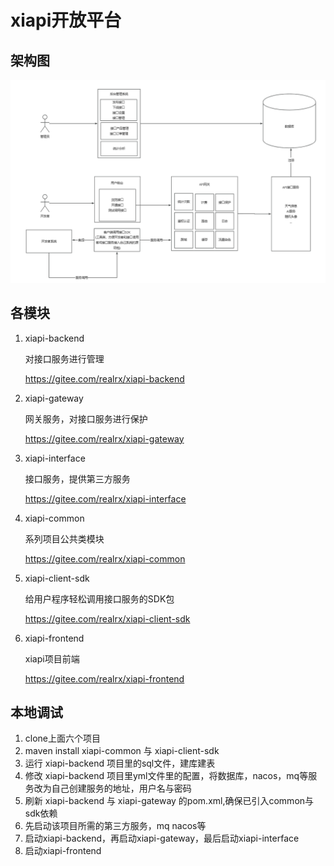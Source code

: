 # xiapi开放平台

## 架构图
![img.png](imgs/img.png)

## 各模块
1. xiapi-backend

   对接口服务进行管理

   https://gitee.com/realrx/xiapi-backend

2. xiapi-gateway

   网关服务，对接口服务进行保护

   https://gitee.com/realrx/xiapi-gateway

3. xiapi-interface

   接口服务，提供第三方服务

   https://gitee.com/realrx/xiapi-interface

4. xiapi-common

   系列项目公共类模块

   https://gitee.com/realrx/xiapi-common

5. xiapi-client-sdk

   给用户程序轻松调用接口服务的SDK包

   https://gitee.com/realrx/xiapi-client-sdk

6. xiapi-frontend

   xiapi项目前端

   https://gitee.com/realrx/xiapi-frontend

## 本地调试
1. clone上面六个项目
2. maven install xiapi-common 与 xiapi-client-sdk
3. 运行 xiapi-backend 项目里的sql文件，建库建表
4. 修改 xiapi-backend 项目里yml文件里的配置，将数据库，nacos，mq等服务改为自己创建服务的地址，用户名与密码
5. 刷新 xiapi-backend 与 xiapi-gateway 的pom.xml,确保已引入common与sdk依赖
6. 先启动该项目所需的第三方服务，mq nacos等
7. 启动xiapi-backend，再启动xiapi-gateway，最后启动xiapi-interface
8. 启动xiapi-frontend